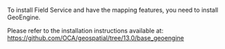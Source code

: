To install Field Service and have the mapping features, you need to
install GeoEngine.

Please refer to the installation instructions available at:
<https://github.com/OCA/geospatial/tree/13.0/base_geoengine>
